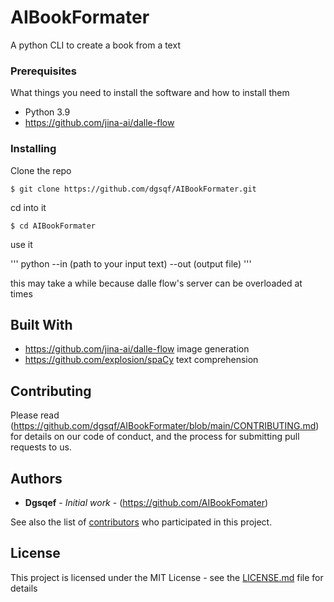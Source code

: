 # AIBookFormater

A python CLI to create a book from a text


### Prerequisites

What things you need to install the software and how to install them

- Python 3.9
- https://github.com/jina-ai/dalle-flow


### Installing



Clone the repo

```
$ git clone https://github.com/dgsqf/AIBookFormater.git
```

cd into it

```
$ cd AIBookFormater
```

use it

'''
python --in (path to your input text) --out (output file)
'''

this may take a while because dalle flow's server can be overloaded at times





## Built With

* https://github.com/jina-ai/dalle-flow image generation
* https://github.com/explosion/spaCy text comprehension


## Contributing

Please read (https://github.com/dgsqf/AIBookFormater/blob/main/CONTRIBUTING.md) for details on our code of conduct, and the process for submitting pull requests to us.



## Authors

* **Dgsqef** - *Initial work* - (https://github.com/AIBookFomater)

See also the list of [contributors](https://github.com/dgsqef/AIBookFormater/contributors) who participated in this project.

## License

This project is licensed under the MIT License - see the [LICENSE.md](LICENSE.md) file for details


